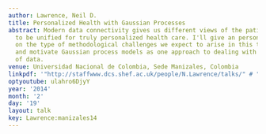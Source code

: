 ```yaml
---
author: Lawrence, Neil D.
title: Personalized Health with Gaussian Processes
abstract: Modern data connectivity gives us different views of the patient which need
  to be unified for truly personalized health care. I'll give an personal perspective
  on the type of methodological challenges we expect to arise in this this domain
  and motivate Gaussian process models as one approach to dealing with the explosion
  of data.
venue: Universidad Nacional de Colombia, Sede Manizales, Colombia
linkpdf: '"http://staffwww.dcs.shef.ac.uk/people/N.Lawrence/talks/" # "personalized_health_manizales14.pdf"'
optyoutube: ulahro6DjyY
year: '2014'
month: '2'
day: '19'
layout: talk
key: Lawrence:manizales14
---
```


